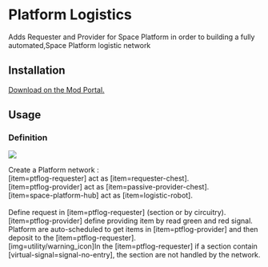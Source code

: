 # Platform Logistics

Adds Requester and Provider for Space Platform in order to building a fully automated,Space Platform logistic network

## Installation

[Download on the Mod Portal.](https://mods.factorio.com/mod/Platform_logistics)

## Usage

### Definition

![](graphics/gui/utility/tat-title.png)

Create a Platform network :\
[item=ptflog-requester] act as [item=requester-chest].\
[item=ptflog-provider] act as [item=passive-provider-chest].\
[item=space-platform-hub] act as [item=logistic-robot].\
\
Define request in [item=ptflog-requester] (section or by circuitry).\
[item=ptflog-provider] define providing item by read green and red signal.\
Platform are auto-scheduled to get items in [item=ptflog-provider] and then deposit to the [item=ptflog-requester].\
[img=utility/warning_icon]In the [item=ptflog-requester] if a section contain [virtual-signal=signal-no-entry], the section are not handled by the network.


